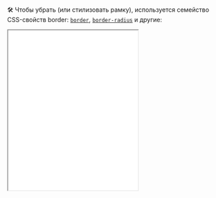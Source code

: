 🛠 Чтобы убрать (или стилизовать рамку), используется семейство CSS-свойств border: [`border`](/css/border), [`border-radius`](/css/border-radius) и другие:

<iframe title="Стилизация рамки fieldset — <fieldset> — Дока" src="../demos/border-styling/index.html" height="370"></iframe>
